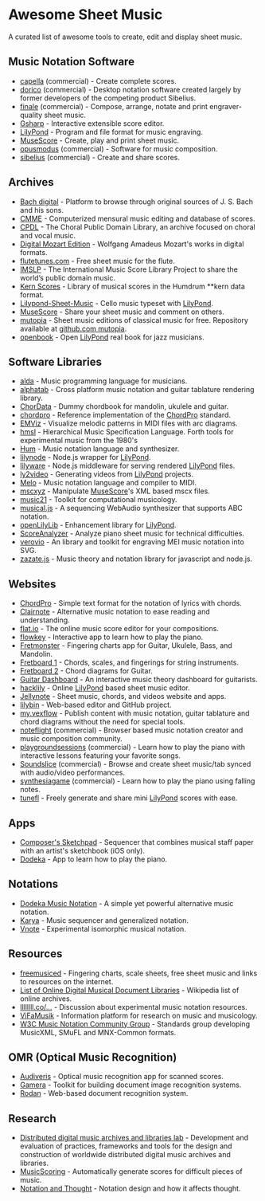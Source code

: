 # Awesome Sheet Music

A curated list of awesome tools to create, edit and display sheet music.


## Music Notation Software

- [capella] \(commercial\) - Create complete scores.
- [dorico] \(commercial\) - Desktop notation software created largely by former
  developers of the competing product Sibelius.
- [finale] \(commercial\) - Compose, arrange, notate and print
  engraver-quality sheet music.
- [Gsharp] - Interactive extensible score editor.
- [LilyPond] - Program and file format for music engraving.
- [MuseScore] - Create, play and print sheet music.
- [opusmodus] \(commercial\) - Software for music composition.
- [sibelius] \(commercial\) - Create and share scores.

[capella]: http://capella.de
[finale]: http://finalemusic.com
[Gsharp]: https://www.common-lisp.net/project/gsharp/
[LilyPond]: http://lilypond.org
[MuseScore]: http://musescore.org
[opusmodus]: http://opusmodus.com
[sibelius]: http://sibelius.com
[dorico]: https://www.steinberg.net/en/products/dorico/start.html


## Archives

- [Bach digital] - Platform to browse through original sources
  of J. S. Bach and his sons.
- [CMME] - Computerized mensural music editing and database of scores.
- [CPDL] - The Choral Public Domain Library, an archive focused on
  choral and vocal music.
- [Digital Mozart Edition] - Wolfgang Amadeus Mozart's works in digital formats.
- [flutetunes.com] - Free sheet music for the flute.
- [IMSLP] - The International Music Score Library Project
  to share the world’s public domain music.
- [Kern Scores] - Library of musical scores in the Humdrum \*\*kern data format.
- [Lilypond-Sheet-Music] - Cello music typeset with [LilyPond].
- [MuseScore] - Share your sheet music and comment on others.
- [mutopia] - Sheet music editions of classical music for free.
   Repository available at [github.com mutopia].
- [openbook] - Open [LilyPond] real book for jazz musicians.

[Bach digital]: https://www.bach-digital.de
[CMME]: https://www.cmme.org
[Digital Mozart Edition]: https://dme-webdev.mozarteum.at
[CPDL]: https://www.cpdl.org
[flutetunes.com]: http://flutetunes.com
[IMSLP]: http://imslp.org
[Kern Scores]: http://kern.humdrum.org/
[Lilypond-Sheet-Music]: https://github.com/cellist/Lilypond-Sheet-Music
[MuseScore]: http://musescore.com
[mutopia]: http://www.mutopiaproject.org
[github.com mutopia]: https://github.com/chrissawer/The-Mutopia-Project
[openbook]: https://github.com/veltzer/openbook


## Software Libraries

- [alda] - Music programming language for musicians.
- [alphatab] - Cross platform music notation and
  guitar tablature rendering library.
- [ChorData] - Dummy chordbook for mandolin, ukulele and guitar.
- [chordpro] - Reference implementation of the [ChordPro] standard.
- [EMViz] - Visualize melodic patterns in MIDI files with arc diagrams.
- [hmsl] - Hierarchical Music Specification Language.
  Forth tools for experimental music from the 1980's
- [Hum] - Music notation language and synthesizer.
- [lilynode] - Node.js wrapper for [LilyPond].
- [lilyware] - Node.js middleware for serving rendered [LilyPond] files.
- [ly2video] - Generating videos from [LilyPond] projects.
- [Melo] - Music notation language and compiler to MIDI.
- [mscxyz] - Manipulate [MuseScore]'s XML based mscx files.
- [music21] - Toolkit for computational musicology.
- [musical.js] - A sequencing WebAudio synthesizer
  that supports ABC notation.
- [openLilyLib] - Enhancement library for [LilyPond].
- [ScoreAnalyzer] - Analyze piano sheet music for technical difficulties.
- [verovio] - An library and toolkit for
  engraving MEI music notation into SVG.
- [zazate.js] - Music theory and notation library
  for javascript and node.js.

[alda]: https://github.com/alda-lang/alda
[alphatab]: http://alphatab.net
[ChorData]: https://github.com/starenka/chordata
[chordpro]: https://github.com/ChordPro/chordpro
[EMViz]: https://github.com/carterenyi/emviz
[hmsl]: https://github.com/philburk/hmsl
[Hum]: https://github.com/crbulakites/hum
[lilynode]: https://github.com/adius/lilynode
[lilyware]: https://github.com/adius/lilyware
[ly2video]: https://github.com/aspiers/ly2video
[Melo]: https://github.com/Mistodon/melo
[mscxyz]: https://github.com/Josef-Friedrich/mscxyz
[music21]: https://github.com/cuthbertLab/music21
[musical.js]: https://github.com/PencilCode/musical.js
[openLilyLib]: https://openlilylib.org
[ScoreAnalyzer]: https://github.com/Vassantha/ScoreAnalyzer
[verovio]: https://github.com/rism-ch/verovio
[zazate.js]: https://github.com/btwael/zazate.js


## Websites

- [ChordPro] - Simple text format for the notation of lyrics with chords.
- [Clairnote] - Alternative music notation to ease reading and understanding.
- [flat.io] - The online music score editor for your compositions.
- [flowkey] - Interactive app to learn how to play the piano.
- [Fretmonster] - Fingering charts app for Guitar, Ukulele, Bass, and Mandolin.
- [Fretboard 1] - Chords, scales, and fingerings for string instruments.
- [Fretboard 2] - Chord diagrams for Guitar.
- [Guitar Dashboard] - An interactive music theory dashboard for guitarists.
- [hacklily] - Online [LilyPond] based sheet music editor.
- [Jellynote] - Sheet music, chords, and videos website and apps.
- [lilybin] - Web-based editor and GitHub project.
- [my.vexflow] - Publish content with music notation, guitar tablature
  and chord diagrams without the need for special tools.
- [noteflight] \(commercial\) - Browser based music notation creator and
  music composition community.
- [playgroundsessions] \(commercial\) - Learn how to play the piano with
  interactive lessons featuring your favorite songs.
- [Soundslice] \(commercial\) - Browse and create sheet music/tab synced with audio/video performances.
- [synthesiagame] \(commercial\) - Learn how to play the piano
  using falling notes.
- [tunefl] - Freely generate and share mini [LilyPond] scores with ease.

[ChordPro]: https://www.chordpro.org
[Clairnote]: https://clairnote.org
[flat.io]: https://flat.io
[flowkey]: https://www.flowkey.com/en
[Fretboard 1]: https://github.com/fredericcormier/Fretboard
[Fretboard 2]: http://davidpots.com/fretboard/
[Fretmonster]: http://playsongnotes.com/fretmonster
[Guitar Dashboard]: https://guitardashboard.com/
[hacklily]: https://www.hacklily.org
[Jellynote]: https://www.jellynote.com
[lilybin]: http://lilybin.com
[my.vexflow]: http://my.vexflow.com
[noteflight]: http://noteflight.com
[playgroundsessions]: https://playgroundsessions.com
[soundslice]: https://www.soundslice.com
[synthesiagame]: http://synthesiagame.com
[tunefl]: https://github.com/tiredpixel/tunefl


## Apps

- [Composer's Sketchpad] - Sequencer that combines musical staff paper
  with an artist's sketchbook (iOS only).
- [Dodeka] - App to learn how to play the piano.

[Composer's Sketchpad]: http://composerssketchpad.com
[Dodeka]: https://www.dodekamusic.com/products/dodeka-music-app/


## Notations

- [Dodeka Music Notation] - A simple yet powerful alternative music notation.
- [Karya] - Music sequencer and generalized notation.
- [Vnote] - Experimental isomorphic musical notation.

[Dodeka Music Notation]: https://www.dodekamusic.com/learn/alternative-music-notation/
[Karya]: https://github.com/elaforge/karya
[Vnote]: https://fpereiro.github.io/vnote/


## Resources

- [freemusiced] - Fingering charts, scale sheets,
  free sheet music and links to resources on the internet.
- [List of Online Digital Musical Document Libraries][online libs] -
  Wikipedia list of online archives.
- [llllllll.co/…] - Discussion about experimental music notation resources.
- [ViFaMusik] - Information platform for research on music and musicology.
- [W3C Music Notation Community Group] - Standards group developing MusicXML, SMuFL and MNX-Common formats.

[freemusiced]: http://freemusiced.org/free-sheet-music-links.html
[llllllll.co/…]: https://llllllll.co/t/experimental-music-notation-resources
[online libs]: https://en.wikipedia.org/wiki/List_of_Online_Digital_Musical_Document_Libraries
[ViFaMusik]: https://www.vifamusik.de
[W3C Music Notation Community Group]: https://www.w3.org/community/music-notation/


## OMR (Optical Music Recognition)

- [Audiveris] - Optical music recognition app for scanned scores.
- [Gamera] - Toolkit for building document image recognition systems.
- [Rodan] - Web-based document recognition system.

[Audiveris]: https://github.com/Audiveris/audiveris
[Gamera]: https://gamera.informatik.hsnr.de/
[Rodan]: https://github.com/DDMAL/Rodan


## Research

- [Distributed digital music archives and libraries lab][ddmal] -
  Development and evaluation of practices, frameworks and tools
  for the design and construction of worldwide distributed
  digital music archives and libraries.
- [MusicScoring] - Automatically generate scores for difficult pieces of music.
- [Notation and Thought] - Notation design and how it affects thought.

[ddmal]: http://ddmal.music.mcgill.ca
[MusicScoring]: https://github.com/xwsxethan/MusicScoring
[Notation and Thought]: https://github.com/hypotext/notation
